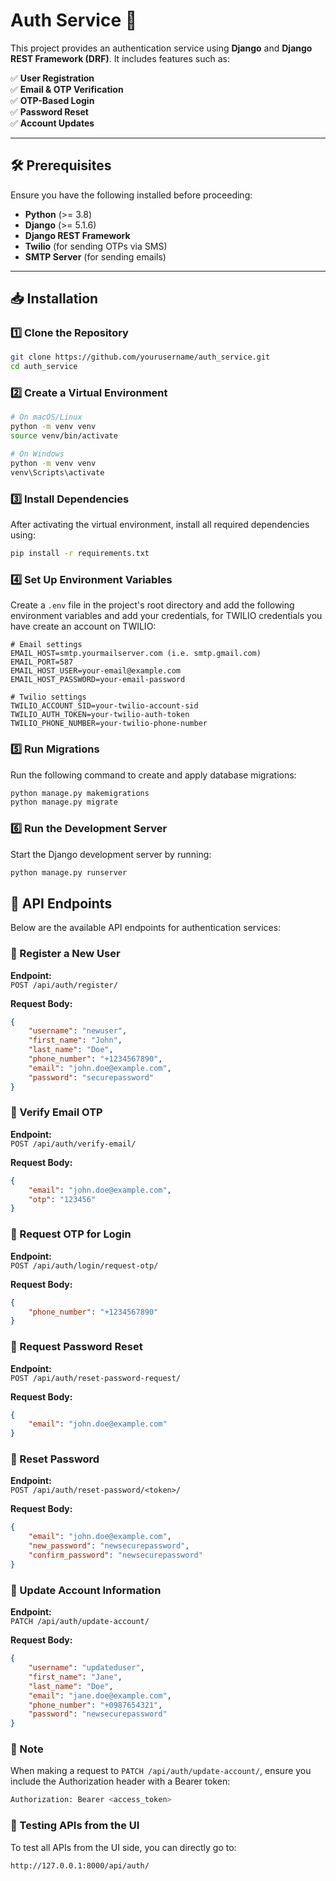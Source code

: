 # **Auth Service** 🔐  

This project provides an authentication service using **Django** and **Django REST Framework (DRF)**. It includes features such as:  

✅ **User Registration**  
✅ **Email & OTP Verification**  
✅ **OTP-Based Login**  
✅ **Password Reset**  
✅ **Account Updates**  

---

## **🛠 Prerequisites**  

Ensure you have the following installed before proceeding:  

- **Python** (>= 3.8)  
- **Django** (>= 5.1.6)  
- **Django REST Framework**  
- **Twilio** (for sending OTPs via SMS)  
- **SMTP Server** (for sending emails)  

---

## **📥 Installation**  

### **1️⃣ Clone the Repository**  
```bash
git clone https://github.com/yourusername/auth_service.git
cd auth_service
```
### **2️⃣ Create a Virtual Environment**  
```bash
# On macOS/Linux
python -m venv venv
source venv/bin/activate

# On Windows
python -m venv venv
venv\Scripts\activate
```
### **3️⃣ Install Dependencies**  
After activating the virtual environment, install all required dependencies using:  

```bash
pip install -r requirements.txt
```
### **4️⃣ Set Up Environment Variables**  
Create a `.env` file in the project's root directory and add the following environment variables and add your credentials, for TWILIO credentials you have create an account on TWILIO:

```env
# Email settings
EMAIL_HOST=smtp.yourmailserver.com (i.e. smtp.gmail.com)
EMAIL_PORT=587
EMAIL_HOST_USER=your-email@example.com
EMAIL_HOST_PASSWORD=your-email-password

# Twilio settings
TWILIO_ACCOUNT_SID=your-twilio-account-sid
TWILIO_AUTH_TOKEN=your-twilio-auth-token
TWILIO_PHONE_NUMBER=your-twilio-phone-number
```
### **5️⃣ Run Migrations**  
Run the following command to create and apply database migrations:

```bash
python manage.py makemigrations
python manage.py migrate
```
### **6️⃣ Run the Development Server**  
Start the Django development server by running:

```bash
python manage.py runserver
```
## 📝 API Endpoints

Below are the available API endpoints for authentication services:

### **🔹 Register a New User**
**Endpoint:**  
`POST /api/auth/register/`  

**Request Body:**
```json
{
    "username": "newuser",
    "first_name": "John",
    "last_name": "Doe",
    "phone_number": "+1234567890",
    "email": "john.doe@example.com",
    "password": "securepassword"
}
```
### **🔹 Verify Email OTP**  
**Endpoint:**  
`POST /api/auth/verify-email/`  

**Request Body:**  
```json
{
    "email": "john.doe@example.com",
    "otp": "123456"
}
```
### **🔹 Request OTP for Login**  
**Endpoint:**  
`POST /api/auth/login/request-otp/`  

**Request Body:**  
```json
{
    "phone_number": "+1234567890"
}
```
### **🔹 Request Password Reset**  
**Endpoint:**  
`POST /api/auth/reset-password-request/`  

**Request Body:**  
```json
{
    "email": "john.doe@example.com"
}
```
### **🔹 Reset Password**  
**Endpoint:**  
`POST /api/auth/reset-password/<token>/`  

**Request Body:**  
```json
{
    "email": "john.doe@example.com",
    "new_password": "newsecurepassword",
    "confirm_password": "newsecurepassword"
}
```
### **🔹 Update Account Information**  
**Endpoint:**  
`PATCH /api/auth/update-account/`  

**Request Body:**  
```json
{
    "username": "updateduser",
    "first_name": "Jane",
    "last_name": "Doe",
    "email": "jane.doe@example.com",
    "phone_number": "+0987654321",
    "password": "newsecurepassword"
}
```
### 🔸 Note  
When making a request to `PATCH /api/auth/update-account/`, ensure you include the Authorization header with a Bearer token:  

```bash
Authorization: Bearer <access_token>
```
### **🔹 Testing APIs from the UI**  
To test all APIs from the UI side, you can directly go to:  

```bash
http://127.0.0.1:8000/api/auth/
```
